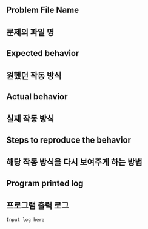 ## Problem File Name
## 문제의 파일 명

## Expected behavior
## 원했던 작동 방식

## Actual behavior
## 실제 작동 방식

## Steps to reproduce the behavior
## 해당 작동 방식을 다시 보여주게 하는 방법

## Program printed log
## 프로그램 출력 로그
```
Input log here
```
